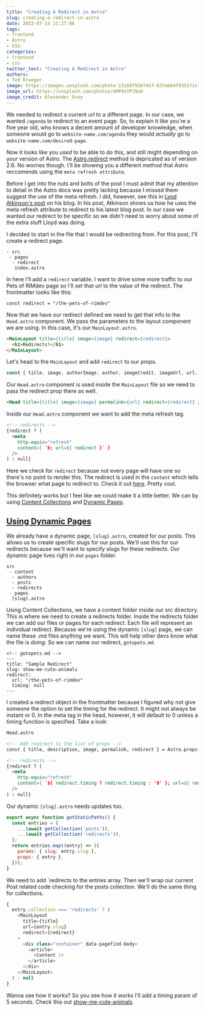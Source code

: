 ```yaml
---
title: "Creating A Redirect in Astro"
slug: creating-a-redirect-in-astro
date: 2023-07-14 11:27:06
tags: 
- frontend
- Astro
- SSG
categories:
- frontend
- css
twitter_text: "Creating A Redirect in Astro"
authors: 
- Ted Krueger
image: https://images.unsplash.com/photo-1516979187457-637abb4f9353?ixlib=rb-4.0.3&ixid=MnwxMjA3fDB8MHxwaG90by1wYWdlfHx8fGVufDB8fHx8&auto=format&fit=crop&w=1770&q=80
image_url: https://unsplash.com/photos/eMP4sYPJ9x0
image_credit: Alexander Grey
---
```


We needed to redirect a current url to a different page. In our case, we wanted `/agenda` to redirect to an event page. So, to explain it like you're a five year old, who knows a decent amount of developer knowledge, when someone would go to `website-name.com/agenda` they would _actually_ go to `website-name.com/desired-page`.

Now it looks like you _used_ to be able to do this, and still might depending on your version of Astro. The [Astro.redirect](https://docs.astro.build/en/reference/errors/static-redirect-not-available/) method is depricated as of version 2.6. No worries though. I'll be showing you a different method that Astro reccomends using the `meta refresh attribute`.

Before I get into the nuts and bolts of the post I must admit that my attention to detail in the Astro docs was pretty lacking because I missed them suggest the use of the meta refresh. I did, however, see this in [Lyod Atkinson's post](https://www.lloydatkinson.net/posts/2022/static-site-redirects-with-astro/) on his blog. In his post, Atkinson shows us how he uses the meta refresh attribute to redirect to his latest blog post. In our case we wanted our redirect to be specific so we didn't need to worry about some of the extra stuff Lloyd was doing.

I decided to start in the file that I would be redirecting from. For this post, I'll create a redirect page.

```
- src
 - pages
  - redirect
   index.astro
```

In here I'll add a `redirect` variable. I want to drive some more traffic to our Pets of RIMdev page so I'll set that url to the value of the redirect. The frontmatter looks like this:

```
const redirect = "/the-pets-of-rimdev"
```

Now that we have our redirect defined we need to get that info to the `Head.astro` component. We pass the parameters to the layout component we are using. In this case, it's our `MainLayout.astro`.

```html
<MainLayout title={title} image={image} redirect={redirect}>
  <h1>Redirects!</h1>
</MainLayout>
```

Let's head to the `MainLayout` and add `redirect` to our props.

```js
const { title, image, authorImage, author, imageCredit, imageUrl, url, redirect } = Astro.props;
```

Our `Head.astro` component is used inside the `MainLayout` file so we need to pass the redirect prop there as well.

```html
<Head title={title} image={image} permalink={url} redirect={redirect} />
```

Inside our `Head.astro` component we want to add the meta refresh tag. 

```html
<!-- redirects -->
{redirect ? (
  <meta 
    http-equiv="refresh" 
    content={ `0; url=${ redirect }` } 
  />
) : null}
```

Here we check for `redirect` because not every page will have one so there's no point to render this. The redirect is used in the `content` which tells the browser what page to redirect to. Check it out [here](/redirect). Pretty cool. 

This definitely works but I feel like we could make it a little better. We can by using [Content Collections](https://docs.astro.build/en/guides/content-collections/) and [Dynamic Pages](https://docs.astro.build/en/core-concepts/routing/#example-dynamic-pages-at-multiple-levels).

## [Using Dynamic Pages](#using-dynamic-pages)

We already have a dynamic page, `[slug].astro`, created for our posts. This allows us to create specific slugs for our posts. We'll use this for our redirects because we'll want to specify slugs for these redirects. Our dynamic page lives right in our `pages` folder. 

```
src
 - content
  - authors
  - posts
  - redirects
 - pages
  [slug].astro
```

Using Content Collections, we have a content folder inside our src directory. This is where we need to create a redirects folder. Inside the redirects folder we can add our files or pages for each redirect. Each file will represent an individual redirect. Because we're using the dynamic `[slug]` page, we can name these .md files anything we want. This will help other devs know what the file is _doing_. So we can name our redirect, `gotopets.md`. 

```
<!-- gotopets.md -->
---
title: "Sample Redirect"
slug: show-me-cute-animals
redirect: 
  url: "/the-pets-of-rimdev"
  timing: null
---
```

I created a redirect object in the frontmatter because I figured why not give someone the option to set the timing for the redirect. It might not always be instant or 0. In the meta tag in the head, however, it will default to 0 unless a timing function is specified. Take a look:

```html
Head.astro

<!-- Add redirect to the list of props -->
const { title, description, image, permalink, redirect } = Astro.props;

<!-- redirects -->
{redirect ? (
  <meta 
    http-equiv="refresh" 
    content={ `${ redirect.timing ? redirect.timing : '0' }; url=${ redirect.url }` }
  />
) : null}
```

Our dynamic `[slug].astro` needs updates too.

```js
export async function getStaticPaths() {
  const entries = [
    ...(await getCollection('posts')),
    ...(await getCollection('redirects')),
  ];
  return entries.map((entry) => ({
    params: { slug: entry.slug },
    props: { entry },
  }));
}
```

We need to add `redirects to the entries array. Then we'll wrap our current Post related code checking for the posts collection. We'll do the same thing for collections.

```js
{
  entry.collection === 'redirects' ? (
    <MainLayout
      title={title}
      url={entry.slug}
      redirect={redirect}
    >
      <div class="container" data-pagefind-body>
        <article>
          <Content />
        </article>
      </div>
    </MainLayout>
  ) : null
}
```

Wanna see how it works? So you see how it works I'll add a timing param of 5 seconds. Check this out [show-me-cute-animals](/show-me-cute-animals). 